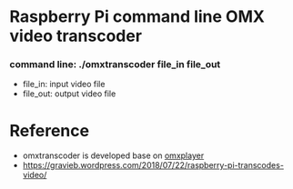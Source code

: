 # Raspberry Pi command line OMX video transcoder

### command line: ./omxtranscoder file_in file_out
- file_in:  input video file
- file_out:  output video file

# Reference
- omxtranscoder is developed base on [omxplayer](https://github.com/popcornmix/omxplayer.git)
- https://gravieb.wordpress.com/2018/07/22/raspberry-pi-transcodes-video/
